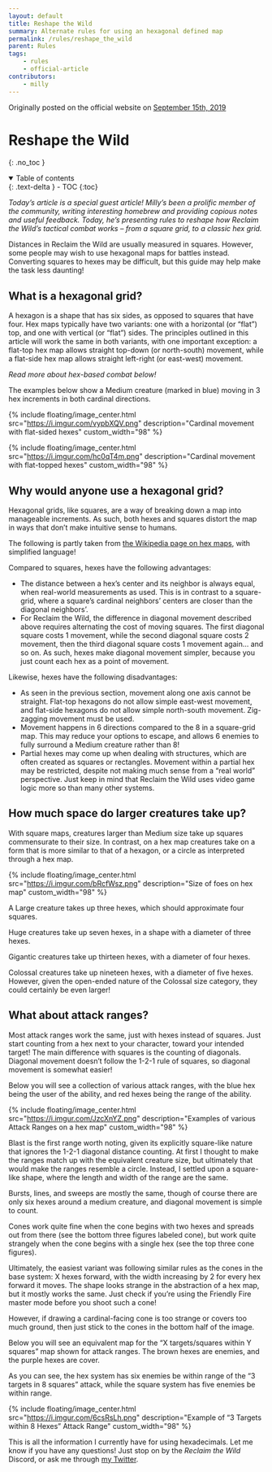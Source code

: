```yaml
---
layout: default
title: Reshape the Wild
summary: Alternate rules for using an hexagonal defined map
permalink: /rules/reshape_the_wild
parent: Rules
tags:
    - rules
    - official-article
contributors:
    - milly
---
```


Originally posted on the official website on [September 15th, 2019](https://reclaimthewild.net/index.php/2019/04/15/improvised-magic/)

# Reshape the Wild
{: .no_toc }

<details open markdown="block">
  <summary>
    Table of contents
  </summary>
  {: .text-delta }
- TOC
{:toc}
</details>

*Today’s article is a special guest article! Milly’s been a prolific member of the community, writing interesting homebrew and providing copious notes and useful feedback. Today, he’s presenting rules to reshape how Reclaim the Wild’s tactical combat works – from a square grid, to a classic hex grid.*

Distances in Reclaim the Wild are usually measured in squares. However, some people may wish to use hexagonal maps for battles instead. Converting squares to hexes may be difficult, but this guide may help make the task less daunting!

## What is a hexagonal grid?

A hexagon is a shape that has six sides, as opposed to squares that have four. Hex maps typically have two variants: one with a horizontal (or “flat”) top, and one with vertical (or “flat”) sides. The principles outlined in this article will work the same in both variants, with one important exception: a flat-top hex map allows straight top-down (or north-south) movement, while a flat-side hex map allows straight left-right (or east-west) movement.

*Read more about hex-based combat below!*

The examples below show a Medium creature (marked in blue) moving in 3 hex increments in both cardinal directions.

{% include floating/image_center.html src="https://i.imgur.com/vypbXQV.png" description="Cardinal movement with flat-sided hexes" custom_width="98" %}

{% include floating/image_center.html src="https://i.imgur.com/hc0qT4m.png" description="Cardinal movement with flat-topped hexes" custom_width="98" %}

## Why would anyone use a hexagonal grid?

Hexagonal grids, like squares, are a way of breaking down a map into manageable increments. As such, both hexes and squares distort the map in ways that don’t make intuitive sense to humans.

The following is partly taken from [the Wikipedia page on hex maps](https://en.wikipedia.org/wiki/Hex_map), with simplified language!

Compared to squares, hexes have the following advantages:
* The distance between a hex’s center and its neighbor is always equal, when real-world measurements as used. This is in contrast to a square-grid, where a square’s cardinal neighbors’ centers are closer than the diagonal neighbors’.
* For Reclaim the Wild, the difference in diagonal movement described above requires alternating the cost of moving squares. The first diagonal square costs 1 movement, while the second diagonal square costs 2 movement, then the third diagonal square costs 1 movement again… and so on. As such, hexes make diagonal movement simpler, because you just count each hex as a point of movement.

Likewise, hexes have the following disadvantages:
* As seen in the previous section, movement along one axis cannot be straight. Flat-top hexagons do not allow simple east-west movement, and flat-side hexagons do not allow simple north-south movement. Zig-zagging movement must be used.
* Movement happens in 6 directions compared to the 8 in a square-grid map. This may reduce your options to escape, and allows 6 enemies to fully surround a Medium creature rather than 8!
* Partial hexes may come up when dealing with structures, which are often created as squares or rectangles. Movement within a partial hex may be restricted, despite not making much sense from a “real world” perspective. Just keep in mind that Reclaim the Wild uses video game logic more so than many other systems.

## How much space do larger creatures take up?

With square maps, creatures larger than Medium size take up squares commensurate to their size. In contrast, on a hex map creatures take on a form that is more similar to that of a hexagon, or a circle as interpreted through a hex map.

{% include floating/image_center.html src="https://i.imgur.com/bRcfWsz.png" description="Size of foes on hex map" custom_width="98" %}

A Large creature takes up three hexes, which should approximate four squares.

Huge creatures take up seven hexes, in a shape with a diameter of three hexes.

Gigantic creatures take up thirteen hexes, with a diameter of four hexes.

Colossal creatures take up nineteen hexes, with a diameter of five hexes. However, given the open-ended nature of the Colossal size category, they could certainly be even larger!

## What about attack ranges?

Most attack ranges work the same, just with hexes instead of squares. Just start counting from a hex next to your character, toward your intended target! The main difference with squares is the counting of diagonals. Diagonal movement doesn’t follow the 1-2-1 rule of squares, so diagonal movement is somewhat easier!

Below you will see a collection of various attack ranges, with the blue hex being the user of the ability, and red hexes being the range of the ability.

{% include floating/image_center.html src="https://i.imgur.com/JzcXnYZ.png" description="Examples of various Attack Ranges on a hex map" custom_width="98" %}

Blast is the first range worth noting, given its explicitly square-like nature that ignores the 1-2-1 diagonal distance counting. At first I thought to make the ranges match up with the equivalent creature size, but ultimately that would make the ranges resemble a circle. Instead, I settled upon a square-like shape, where the length and width of the range are the same.

Bursts, lines, and sweeps are mostly the same, though of course there are only six hexes around a medium creature, and diagonal movement is simple to count.

Cones work quite fine when the cone begins with two hexes and spreads out from there (see the bottom three figures labeled cone), but work quite strangely when the cone begins with a single hex (see the top three cone figures).

Ultimately, the easiest variant was following similar rules as the cones in the base system: X hexes forward, with the width increasing by 2 for every hex forward it moves. The shape looks strange in the abstraction of a hex map, but it mostly works the same. Just check if you’re using the Friendly Fire master mode before you shoot such a cone!

However, if drawing a cardinal-facing cone is too strange or covers too much ground, then just stick to the cones in the bottom half of the image.

Below you will see an equivalent map for the “X targets/squares within Y squares” map shown for attack ranges. The brown hexes are enemies, and the purple hexes are cover.

As you can see, the hex system has six enemies be within range of the “3 targets in 8 squares” attack, while the square system has five enemies be within range.

{% include floating/image_center.html src="https://i.imgur.com/6csRsLh.png" description="Example of “3 Targets within 8 Hexes” Attack Range" custom_width="98" %}

This is all the information I currently have for using hexadecimals. Let me know if you have any questions! Just stop on by the *Reclaim the Wild* Discord, or ask me through [my Twitter](https://twitter.com/MilleniaAntares).